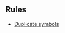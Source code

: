 ## Rules

- [Duplicate symbols](https://github.com/oodesign/oodesign-duplicates-assistant/blob/main/src/README.md)